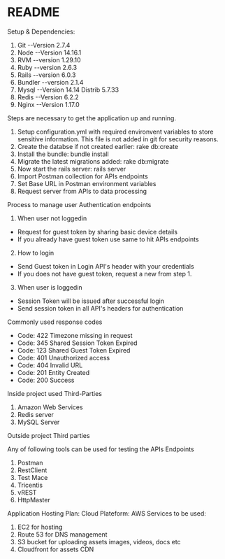# README


Setup & Dependencies:
1. Git --Version 2.7.4
2. Node --Version 14.16.1
3. RVM --version 1.29.10 
4. Ruby --version 2.6.3
5. Rails --version 6.0.3
6. Bundler --version 2.1.4
7. Mysql --Version 14.14 Distrib 5.7.33
8. Redis --Version 6.2.2
9. Nginx --Version 1.17.0

Steps are necessary to get the application up and running.
1. Setup configuration.yml with required environvent variables to store sensitive information. This file is not added in git for security reasons.
2. Create the databse if not created earlier: rake db:create
3. Install the bundle: bundle install
4. Migrate the latest migrations added: rake db:migrate
5. Now start the rails server: rails server
6. Import Postman collection for APIs endpoints
7. Set Base URL in Postman environment variables
8. Request server from APIs to data processing

Process to manage user Authentication endpoints
1. When user not loggedin
- Request for guest token by sharing basic device details
- If you already have guest token use same to hit APIs endpoints
2. How to login
- Send Guest token in Login API's header with your credentials
- If you does not have guest token, request a new from step 1.
3. When user is loggedin
- Session Token will be issued after successful login
- Send session token in all API's headers for authentication

Commonly used response codes
- Code: 422	Timezone missing in request	
- Code: 345	Shared Session Token Expired	
- Code: 123	Shared Guest Token Expired	
- Code: 401 Unauthorized access
- Code: 404	Invalid URL	
- Code: 201 Entity Created
- Code: 200 Success


Inside project used Third-Parties
1. Amazon Web Services
2. Redis server
3. MySQL Server

Outside project Third parties

Any of following tools can be used for testing the APIs Endpoints
1. Postman 
2. RestClient 
3. Test Mace
4. Tricentis
5. vREST
6. HttpMaster

Application Hosting Plan: 
Cloud Plateform: AWS Services to be used:
1. EC2 for hosting
2. Route 53 for DNS management
3. S3 bucket for uploading assets images, videos, docs etc
4. Cloudfront for assets CDN
